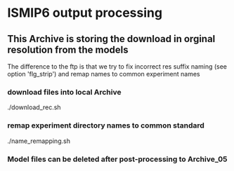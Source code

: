 # ISMIP6 output processing

## This Archive is storing the download in orginal resolution from the models
The difference to the ftp is that we try to fix incorrect res suffix naming 
(see option 'flg_strip') and remap names to common experiment names

### download files into local Archive
./download_rec.sh

### remap experiment directory names to common standard
./name_remapping.sh


### Model files can be deleted after post-processing to Archive_05

